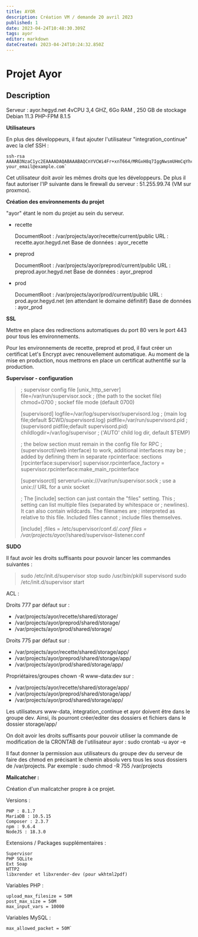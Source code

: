 ```yaml
---
title: AYOR
description: Création VM / demande 20 avril 2023
published: 1
date: 2023-04-24T10:48:30.309Z
tags: ayor
editor: markdown
dateCreated: 2023-04-24T10:24:32.850Z
---
```


# Projet Ayor


## Description

Serveur : ayor.hegyd.net
4vCPU 3,4 GHZ, 6Go RAM , 250 GB de stockage
Debian 11.3
PHP-FPM 8.1.5

**Utilisateurs**

En plus des développeurs, il faut ajouter l'utilisateur "integration_continue" avec la clef SSH :

	ssh-rsa AAAAB3NzaC1yc2EAAAADAQABAAABAQCnYVCWi4Fr+xnT664/MRGxH8q7IggNwsmUHmCqYhcMVoTW7vZ18CdZ6Zo5YLpV8HAsSNHpkGMQexhe5JTo9ZYXFaG5cOlsiIUDTwHO6oaiGRVnOl5uhj2cqJtgfuoqmw+a8xtEv79gA3K8NZ3xxTAW8S/yN6C4uMQkq3aBx7MDvmva72FsogJ5e9dtXJy9CMgpcDB6YUtNQjm0dzBqky42p43VnbpvDR0EqUvbvFPo62TnepLv5C9CvUSDOlo4Wu2kSCZF0xzFtyo5PN0GO+Z/FVYQxxhkJfx+H+aCYcia04r0wr4cEvdxtjAu0LlBRus7MY/l0xWplz+b1PkDiib3 your_email@example.com`

Cet utilisateur doit avoir les mêmes droits que les développeurs.
De plus il faut autoriser l'IP suivante dans le firewall du serveur : 51.255.99.74 (VM sur proxmox).

**Création des environnements du projet**

"ayor" étant le nom du projet au sein du serveur.

- recette

    DocumentRoot : /var/projects/ayor/recette/current/public
    URL : recette.ayor.hegyd.net
    Base de données : ayor_recette

- preprod

    DocumentRoot : /var/projects/ayor/preprod/current/public
    URL : preprod.ayor.hegyd.net
    Base de données : ayor_preprod

- prod

    DocumentRoot : /var/projects/ayor/prod/current/public
    URL : prod.ayor.hegyd.net (en attendant le domaine définitif)
    Base de données : ayor_prod


**SSL**

Mettre en place des redirections automatiques du port 80 vers le port 443 pour tous les environnements.

Pour les environnements de recette, preprod et prod, il faut créer un certificat Let's Encrypt avec renouvellement automatique. Au moment de la mise en production, nous mettrons en place un certificat authentifié sur la production.

**Supervisor - configuration**

> ; supervisor config file
> [unix_http_server]
> file=/var/run/supervisor.sock   ; (the path to the socket file)
> chmod=0700                       ; sockef file mode (default 0700)
> 
> [supervisord]
> logfile=/var/log/supervisor/supervisord.log ; (main log file;default $CWD/supervisord.log)
> pidfile=/var/run/supervisord.pid ; (supervisord pidfile;default supervisord.pid)
> childlogdir=/var/log/supervisor            ; ('AUTO' child log dir, default $TEMP)
> 
> ; the below section must remain in the config file for RPC
> ; (supervisorctl/web interface) to work, additional interfaces may be
> ; added by defining them in separate rpcinterface: sections
> [rpcinterface:supervisor]
> supervisor.rpcinterface_factory = supervisor.rpcinterface:make_main_rpcinterface
> 
> [supervisorctl]
> serverurl=unix:///var/run/supervisor.sock ; use a unix:// URL  for a unix socket
> 
> ; The [include] section can just contain the "files" setting.  This
> ; setting can list multiple files (separated by whitespace or
> ; newlines).  It can also contain wildcards.  The filenames are
> ; interpreted as relative to this file.  Included files cannot
> ; include files themselves.
> 
> [include]
> ;files = /etc/supervisor/conf.d/*.conf
> files = /var/projects/ayor/*/shared/supervisor-listener.conf

 
**SUDO**

Il faut avoir les droits suffisants pour pouvoir lancer les commandes suivantes :
> sudo /etc/init.d/supervisor stop
> sudo /usr/bin/pkill supervisord
> sudo /etc/init.d/supervisor start

ACL :

Droits 777 par défaut sur :
- /var/projects/ayor/recette/shared/storage/
- /var/projects/ayor/preprod/shared/storage/
- /var/projects/ayor/prod/shared/storage/

Droits 775 par défaut sur :
- /var/projects/ayor/recette/shared/storage/app/
- /var/projects/ayor/preprod/shared/storage/app/
- /var/projects/ayor/prod/shared/storage/app/

Propriétaires/groupes chown -R www-data:dev sur :
- /var/projects/ayor/recette/shared/storage/app/
- /var/projects/ayor/preprod/shared/storage/app/
- /var/projects/ayor/prod/shared/storage/app/

Les utilisateurs www-data, integration_continue et ayor doivent être dans le groupe dev. Ainsi, ils pourront créer/editer des dossiers et fichiers dans le dossier storage/app/

On doit avoir les droits suffisants pour pouvoir utiliser la commande de modification de la CRONTAB de l'utilisateur ayor :
sudo crontab -u ayor -e

Il faut donner la permission aux utilisateurs du groupe dev du serveur de faire des chmod en précisant le chemin absolu vers tous les sous dossiers de /var/projects. Par exemple :
sudo chmod -R 755 /var/projects

**Mailcatcher :**

Création d'un mailcatcher propre à ce projet.

Versions :

	PHP : 8.1.7
	MariaDB : 10.5.15
	Composer : 2.3.7
	npm : 9.6.4
	NodeJS : 18.3.0

Extensions / Packages supplémentaires :

	Supervisor
	PHP SQLite
	Ext Soap
	HTTP2
	libxrender et libxrender-dev (pour wkhtml2pdf)


Variables PHP :

	upload_max_filesize = 50M
	post_max_size = 50M
	max_input_vars = 10000

Variables MySQL :

	max_allowed_packet = 50M`
